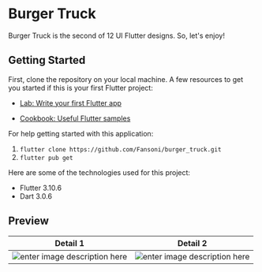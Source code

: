 
# Burger Truck

Burger Truck is the second of 12 UI Flutter designs. So, let's enjoy!

## Getting Started

First, clone the repository on your local machine.
A few resources to get you started if this is your first Flutter project:

- [Lab: Write your first Flutter app](https://docs.flutter.dev/get-started/codelab)

- [Cookbook: Useful Flutter samples](https://docs.flutter.dev/cookbook)

For help getting started with this application:

 1. `flutter clone https://github.com/Fansoni/burger_truck.git`
 2. `flutter pub get`

Here are some of the technologies used for this project:

 - Flutter 3.10.6
 - Dart 3.0.6

## Preview

| Detail 1 | Detail 2 |
|--|--|
| ![enter image description here](https://github.com/Fansoni/burger_truck/blob/master/assets/images/readme_details%201.png?raw=true) | ![enter image description here](https://github.com/Fansoni/burger_truck/blob/master/assets/images/readme_details%202.png?raw=true) |